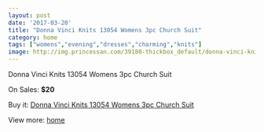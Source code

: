 ```yaml
---
layout: post
date: '2017-03-20'
title: "Donna Vinci Knits 13054 Womens 3pc Church Suit"
category: home
tags: ["womens","evening","dresses","charming","knits"]
image: http://img.princessan.com/39180-thickbox_default/donna-vinci-knits-13054-womens-3pc-church-suit.jpg
---
```

Donna Vinci Knits 13054 Womens 3pc Church Suit

On Sales: **$20**
<a href="https://www.princessan.com/en/18244-donna-vinci-knits-13054-womens-3pc-church-suit.html"><amp-img layout="responsive" width="600" height="600" src="//img.princessan.com/39180-thickbox_default/donna-vinci-knits-13054-womens-3pc-church-suit.jpg" alt="Donna Vinci Knits 13054 Womens 3pc Church Suit 0" /></a>
<a href="https://www.princessan.com/en/18244-donna-vinci-knits-13054-womens-3pc-church-suit.html"><amp-img layout="responsive" width="600" height="600" src="//img.princessan.com/39181-thickbox_default/donna-vinci-knits-13054-womens-3pc-church-suit.jpg" alt="Donna Vinci Knits 13054 Womens 3pc Church Suit 1" /></a>

Buy it: [Donna Vinci Knits 13054 Womens 3pc Church Suit](https://www.princessan.com/en/18244-donna-vinci-knits-13054-womens-3pc-church-suit.html "Donna Vinci Knits 13054 Womens 3pc Church Suit")

View more: [home](https://www.princessan.com/en/1- "home")